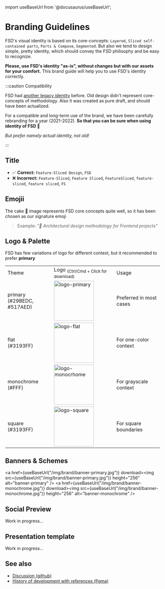 import useBaseUrl from '@docusaurus/useBaseUrl';

# Branding Guidelines

FSD's visual identity is based on its core-concepts: `Layered`, `Sliced self-contained parts`, `Parts & Compose`, `Segmented`.
But also we tend to design simple, pretty identity, which should convey the FSD philisophy and be easy to recognize.

**Please, use FSD's identity "as-is", without changes but with our assets for your comfort.** This brand guide will help you to use FSD's identity correctly.

:::caution Compatibility

FSD had [another legacy identity](https://drive.google.com/drive/folders/11Y-3qZ_C9jOFoW2UbSp11YasOhw4yBdl?usp=sharing) before. Old design didn't represent core-concepts of methodology. Also it was created as pure draft, and should have been actualized.

For a compatible and long-term use of the brand, we have been carefully rebranding for a year (2021-2022). **So that you can be sure when using identity of FSD 🍰**

*But prefer namely actual identity, not old!*

:::

## Title

- ✅ **Correct:** `Feature-Sliced Design`, `FSD`
- ❌ **Incorrect:** `Feature-Sliced`, `Feature Sliced`, `FeatureSliced`, `feature-sliced`, `feature sliced`, `FS`

## Emojii

The cake 🍰 image represents FSD core concepts quite well, so it has been chosen as our signature emoji

> Example: *"🍰 Architectural design methodology for Frontend projects"*

## Logo & Palette

FSD has few variations of logo for different context, but it recommended to prefer **primary**

<!-- FIXME: refactor; use as Brand component for? -->
<!-- FIXME: Fix downloading -->

<table style={{ textAlign: "center" }}>
    <tr>
        <td>Theme</td>
        <td>Logo <sub style={{ color: "gray", display: "block" }}>(Ctrl/Cmd + Click for download)</sub></td>
        <td>Usage</td>
    </tr>
    <tr>
        <td style={{ color: "#FFF", background: "linear-gradient(135deg, rgba(41,190,220,1) 0%, rgba(81,122,237,1) 100%)" }}>primary <br/> (#29BEDC, #517AED)</td>
        <td><a href={useBaseUrl("/img/brand/logo-primary.png")} download><img src={useBaseUrl("/img/brand/logo-primary.png")} height="130" alt="logo-primary" /></a></td>
        <td>Preferred in most cases</td>
    </tr>
    <tr>
        <td style={{ color: "#FFF", background: "#3193FF" }}>flat <br/> (#3193FF)</td>
        <td><a href={useBaseUrl("/img/brand/logo-flat.png")} download><img src={useBaseUrl("/img/brand/logo-flat.png")} height="130" alt="logo-flat" /></a></td>
        <td>For one-color context</td>
    </tr>
    <tr>
        <td style={{ color: "#000", background: "#FFF" }}>monochrome <br /> (#FFF)</td>
        <td style={{ color: "#000", background: "#242526" }}><a href={useBaseUrl("/img/brand/logo-monochrome.png")} download><img src={useBaseUrl("/img/brand/logo-monochrome.png")} height="130" alt="logo-monocrhome" /></a></td>
        <td>For grayscale context</td>
    </tr>
    <tr>
        <td style={{ color: "#FFF", background: "#3193FF" }}>square <br/> (#3193FF)</td>
        <td><a href={useBaseUrl("/img/brand/logo-square.png")} download><img src={useBaseUrl("/img/brand/logo-square.png")} height="130" alt="logo-square" /></a></td>
        <td>For square boundaries</td>
    </tr>
</table>

## Banners & Schemes

<a href={useBaseUrl("/img/brand/banner-primary.jpg")} download><img src={useBaseUrl("/img/brand/banner-primary.jpg")} height="256" alt="banner-primary" /></a>
<a href={useBaseUrl("/img/brand/banner-monochrome.jpg")} download><img src={useBaseUrl("/img/brand/banner-monochrome.jpg")} height="256" alt="banner-monochrome" /></a>

## Social Preview

Work in progress...

## Presentation template

Work in progress...

## See also

- [Discussion (github)](https://github.com/feature-sliced/documentation/discussions/399)
- [History of development with references (figma)](https://www.figma.com/file/RPphccpoeasVB0lMpZwPVR/FSD-Brand?node-id=0%3A1)
